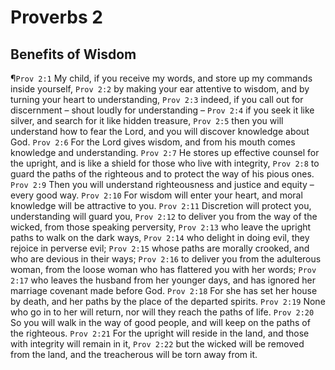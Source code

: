 # Proverbs 2

## Benefits of Wisdom
¶`Prov 2:1` My child, if you receive my words, and store up my commands inside yourself,
`Prov 2:2` by making your ear attentive to wisdom, and by turning your heart to understanding,
`Prov 2:3` indeed, if you call out for discernment – shout loudly for understanding –
`Prov 2:4` if you seek it like silver, and search for it like hidden treasure,
`Prov 2:5` then you will understand how to fear the Lord, and you will discover knowledge about God.
`Prov 2:6` For the Lord gives wisdom, and from his mouth comes knowledge and understanding.
`Prov 2:7` He stores up effective counsel for the upright, and is like a shield for those who live with integrity,
`Prov 2:8` to guard the paths of the righteous and to protect the way of his pious ones.
`Prov 2:9` Then you will understand righteousness and justice and equity – every good way.
`Prov 2:10` For wisdom will enter your heart, and moral knowledge will be attractive to you.
`Prov 2:11` Discretion will protect you, understanding will guard you,
`Prov 2:12` to deliver you from the way of the wicked, from those speaking perversity,
`Prov 2:13` who leave the upright paths to walk on the dark ways,
`Prov 2:14` who delight in doing evil, they rejoice in perverse evil;
`Prov 2:15` whose paths are morally crooked, and who are devious in their ways;
`Prov 2:16` to deliver you from the adulterous woman, from the loose woman who has flattered you with her words;
`Prov 2:17` who leaves the husband from her younger days, and has ignored her marriage covenant made before God.
`Prov 2:18` For she has set her house by death, and her paths by the place of the departed spirits.
`Prov 2:19` None who go in to her will return, nor will they reach the paths of life.
`Prov 2:20` So you will walk in the way of good people, and will keep on the paths of the righteous.
`Prov 2:21` For the upright will reside in the land, and those with integrity will remain in it,
`Prov 2:22` but the wicked will be removed from the land, and the treacherous will be torn away from it.
